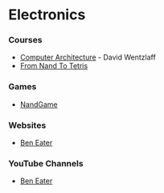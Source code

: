 # Electronics

### Courses

* [Computer Architecture](https://www.coursera.org/learn/comparch) - David Wentzlaff
* [From Nand To Tetris](https://www.nand2tetris.org/)

### Games

* [NandGame](https://nandgame.com/)

### Websites

* [Ben Eater](https://eater.net/)

### YouTube Channels

* [Ben Eater](https://www.youtube.com/c/BenEater/videos)

